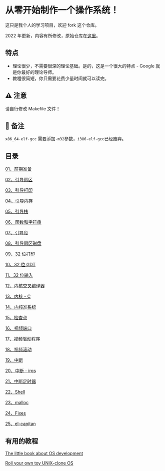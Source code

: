 # 从零开始制作一个操作系统！

这只是我个人的学习项目，欢迎 fork 这个仓库。

2022 年更新，内容有所修改，原始仓库在[这里](https://github.com/cfenollosa/os-tutorial)。

## 特点

- 理论很少，不需要很深的理论基础。是的，这是一个很大的特点 - Google 就是你最好的理论导师。
- 教程很简短，你只需要花费少量时间就可以读完。

## ⚠️ 注意

请自行修改 Makefile 文件！

## 📒 备注

`x86_64-elf-gcc` 需要添加`-m32`参数，`i386-elf-gcc`已经废弃。

## 目录

[01、前期准备](https://github.com/gaorx/os-guide-cn/blob/main/01.%E7%8E%AF%E5%A2%83%E5%87%86%E5%A4%87)

[02、引导扇区](https://github.com/gaorx/os-guide-cn/blob/main/02.%E5%BC%95%E5%AF%BC%E6%89%87%E5%8C%BA)

[03、引导打印](https://github.com/gaorx/os-guide-cn/blob/main/03.%E5%BC%95%E5%AF%BC%E6%89%93%E5%8D%B0)

[04、引导内存](https://github.com/gaorx/os-guide-cn/blob/main/04.%E5%BC%95%E5%AF%BC%E5%86%85%E5%AD%98)

[05、引导栈](https://github.com/gaorx/os-guide-cn/blob/main/05.%E5%BC%95%E5%AF%BC%E6%A0%88)

[06、函数和字符串](https://github.com/gaorx/os-guide-cn/tree/main/06.%E5%87%BD%E6%95%B0%E5%92%8C%E5%AD%97%E7%AC%A6%E4%B8%B2)

[07、引导段](https://github.com/gaorx/os-guide-cn/tree/main/07.%E5%BC%95%E5%AF%BC%E6%AE%B5)

[08、引导扇区磁盘](https://github.com/gaorx/os-guide-cn/blob/main/08.%E5%BC%95%E5%AF%BC%E6%89%87%E5%8C%BA%E7%A3%81%E7%9B%98)

[09、32 位打印](https://github.com/gaorx/os-guide-cn/tree/main/09.32%E4%BD%8D%E6%89%93%E5%8D%B0)

[10、32 位 GDT](https://github.com/gaorx/os-guide-cn/tree/main/10.32%E4%BD%8D-gdt)

[11、32 位输入](https://github.com/gaorx/os-guide-cn/tree/main/11.32%E4%BD%8D%E8%BE%93%E5%85%A5)

[12、内核交叉编译器](https://github.com/gaorx/os-guide-cn/tree/main/12.%E5%86%85%E6%A0%B8%E4%BA%A4%E5%8F%89%E7%BC%96%E8%AF%91%E5%99%A8)

[13、内核 - C](https://github.com/gaorx/os-guide-cn/tree/main/13.%E5%86%85%E6%A0%B8-C)

[14、内核准系统](https://github.com/gaorx/os-guide-cn/tree/main/14.%E5%86%85%E6%A0%B8%E5%87%86%E7%B3%BB%E7%BB%9F)

[15、检查点](https://github.com/gaorx/os-guide-cn/tree/main/15.%E6%A3%80%E6%9F%A5%E7%82%B9)

[16、视频端口](https://github.com/gaorx/os-guide-cn/tree/main/16.%E8%A7%86%E9%A2%91%E7%AB%AF%E5%8F%A3)

[17、视频驱动程序](https://github.com/gaorx/os-guide-cn/tree/main/17.%E8%A7%86%E9%A2%91%E9%A9%B1%E5%8A%A8%E7%A8%8B%E5%BA%8F)

[18、视频滚动](https://github.com/gaorx/os-guide-cn/tree/main/18.%E8%A7%86%E9%A2%91%E6%BB%9A%E5%8A%A8)

[19、中断](https://github.com/gaorx/os-guide-cn/tree/main/19.%E4%B8%AD%E6%96%AD)

[20、中断 - irqs](https://github.com/gaorx/os-guide-cn/tree/main/20.%E4%B8%AD%E6%96%AD-irqs)

[21、中断定时器](https://github.com/gaorx/os-guide-cn/tree/main/21.%E4%B8%AD%E6%96%AD%E5%AE%9A%E6%97%B6%E5%99%A8)

[22、Shell](https://github.com/gaorx/os-guide-cn/tree/main/22.shell)

[23、malloc](https://github.com/gaorx/os-guide-cn/tree/main/23.malloc)

[24、Fixes](https://github.com/gaorx/os-guide-cn/tree/main/24.fixes)

[25、el-capitan](https://github.com/gaorx/os-guide-cn/tree/main/25.el-capitan)

## 有用的教程

[The little book about OS development](https://littleosbook.github.io/)

[Roll your own toy UNIX-clone OS](https://web.archive.org/web/20160412174753/http://www.jamesmolloy.co.uk/tutorial_html/index.html)
